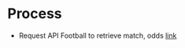# Process

- Request API Football to retrieve match, odds
  [link](<https://www.api-football.com/documentation-v3#tag/Odds-(Pre-Match)/operation/get-odds>)
